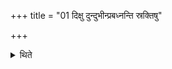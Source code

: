 +++
title = "01 दिक्षु दुन्दुभीन्प्रबध्नन्ति स्रक्तिषु"

+++

<details><summary>थिते</summary>

दिक्षु दुन्दुभीन्प्रबध्नन्ति । स्रक्तिषु वा महावेदेः १
</details>
